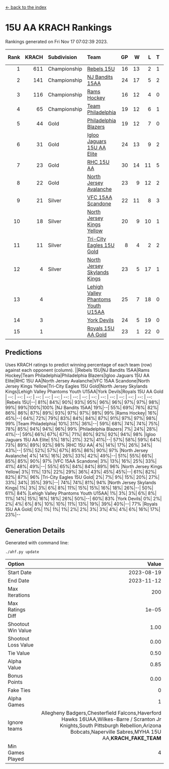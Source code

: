 [<- back to the index](readme.md)
# 15U AA KRACH Rankings
Rankings generated on Fri Nov 17 07:02:39 2023.

Rank|KRACH|Subdivision|Team|GP|W|L|T|OTW|OTL|SoS|Exp Wins|Win Diff
---:|---:|:---|:---|---:|---:|---:|---:|---:|---:|---:|---:|---:
1|611|Championship|[Rebels 15U](https://gamesheetstats.com/seasons/3659/teams/140654/schedule)|16|13|2|1|0|1|544|14.3|-0.0
2|141|Championship|[NJ Bandits 15AA](https://gamesheetstats.com/seasons/3659/teams/140648/schedule)|24|17|5|2|0|1|103|18.9|0.0
3|116|Championship|[Rams Hockey](https://gamesheetstats.com/seasons/3659/teams/140653/schedule)|16|12|4|0|2|2|297|12.9|0.0
4|65|Championship|[Team Philadelphia](https://gamesheetstats.com/seasons/3659/teams/140657/schedule)|19|12|6|1|0|0|96|13.4|0.0
5|44|Gold|[Philadelphia Blazers](https://gamesheetstats.com/seasons/3659/teams/140652/schedule)|19|12|7|0|3|0|40|12.9|0.0
6|31|Gold|[Igloo Jaguars 15U AA Elite](https://gamesheetstats.com/seasons/3659/teams/140645/schedule)|24|13|9|2|1|1|35|14.9|0.0
7|23|Gold|[RHC 15U AA](https://gamesheetstats.com/seasons/3659/teams/140655/schedule)|30|14|11|5|0|2|40|17.4|0.0
8|22|Gold|[North Jersey Avalanche](https://gamesheetstats.com/seasons/3659/teams/140649/schedule)|23|9|12|2|2|1|241|10.9|0.0
9|21|Silver|[VFC 15AA Scandone](https://gamesheetstats.com/seasons/3659/teams/140659/schedule)|22|11|8|3|0|1|245|13.4|0.0
10|18|Silver|[North Jersey Kings Yellow](https://gamesheetstats.com/seasons/3659/teams/140650/schedule)|20|9|10|1|1|0|63|10.4|0.0
11|11|Silver|[Tri-City Eagles 15U Gold](https://gamesheetstats.com/seasons/3659/teams/140658/schedule)|8|4|2|2|0|0|10|5.9|0.0
12|4|Silver|[North Jersey Skylands Kings](https://gamesheetstats.com/seasons/3659/teams/140651/schedule)|23|5|17|1|0|1|104|6.4|0.0
13|4||[Lehigh Valley Phantoms Youth U15AA](https://gamesheetstats.com/seasons/3659/teams/140646/schedule)|25|7|18|0|0|0|23|7.9|0.0
14|3||[York Devils](https://gamesheetstats.com/seasons/3659/teams/140660/schedule)|24|5|19|0|1|2|51|5.9|0.0
15|1||[Royals 15U AA Gold](https://gamesheetstats.com/seasons/3659/teams/140656/schedule)|23|1|22|0|1|0|32|1.9|0.0

## Predictions
Uses KRACH ratings to predict winning percentage of each team (row) against each opponent (column).
||Rebels 15U|NJ Bandits 15AA|Rams Hockey|Team Philadelphia|Philadelphia Blazers|Igloo Jaguars 15U AA Elite|RHC 15U AA|North Jersey Avalanche|VFC 15AA Scandone|North Jersey Kings Yellow|Tri-City Eagles 15U Gold|North Jersey Skylands Kings|Lehigh Valley Phantoms Youth U15AA|York Devils|Royals 15U AA Gold
| --: | --: | --: | --: | --: | --: | --: | --: | --: | --: | --: | --: | --: | --: | --: | --: 
|Rebels 15U|--| 81%| 84%| 90%| 93%| 95%| 96%| 96%| 97%| 97%| 98%| 99%| 99%|100%|100%
|NJ Bandits 15AA| 19%|--| 55%| 69%| 76%| 82%| 86%| 86%| 87%| 89%| 93%| 97%| 97%| 98%| 99%
|Rams Hockey| 16%| 45%|--| 64%| 72%| 79%| 83%| 84%| 84%| 87%| 91%| 97%| 97%| 98%| 99%
|Team Philadelphia| 10%| 31%| 36%|--| 59%| 68%| 74%| 74%| 75%| 78%| 85%| 94%| 94%| 96%| 99%
|Philadelphia Blazers|  7%| 24%| 28%| 41%|--| 59%| 66%| 67%| 67%| 71%| 80%| 92%| 92%| 94%| 98%
|Igloo Jaguars 15U AA Elite|  5%| 18%| 21%| 32%| 41%|--| 57%| 58%| 59%| 64%| 73%| 89%| 89%| 92%| 98%
|RHC 15U AA|  4%| 14%| 17%| 26%| 34%| 43%|--| 51%| 52%| 57%| 67%| 85%| 86%| 90%| 97%
|North Jersey Avalanche|  4%| 14%| 16%| 26%| 33%| 42%| 49%|--| 51%| 55%| 66%| 85%| 85%| 90%| 97%
|VFC 15AA Scandone|  3%| 13%| 16%| 25%| 33%| 41%| 48%| 49%|--| 55%| 65%| 84%| 84%| 89%| 96%
|North Jersey Kings Yellow|  3%| 11%| 13%| 22%| 29%| 36%| 43%| 45%| 45%|--| 61%| 82%| 82%| 87%| 96%
|Tri-City Eagles 15U Gold|  2%|  7%|  9%| 15%| 20%| 27%| 33%| 34%| 35%| 39%|--| 74%| 74%| 81%| 94%
|North Jersey Skylands Kings|  1%|  3%|  3%|  6%|  8%| 11%| 15%| 15%| 16%| 18%| 26%|--| 50%| 61%| 84%
|Lehigh Valley Phantoms Youth U15AA|  1%|  3%|  3%|  6%|  8%| 11%| 14%| 15%| 16%| 18%| 26%| 50%|--| 60%| 83%
|York Devils|  0%|  2%|  2%|  4%|  6%|  8%| 10%| 10%| 11%| 13%| 19%| 39%| 40%|--| 77%
|Royals 15U AA Gold|  0%|  1%|  1%|  1%|  2%|  2%|  3%|  3%|  4%|  4%|  6%| 16%| 17%| 23%|--

## Generation Details

Generated with command line:
```
./ahf.py update
```

| Option | Value |
| :----- | ----: |
| Start Date | 2023-08-19 |
| End Date | 2023-11-12 |
| Max Iterations | 200 |
| Max Ratings Diff | 1e-05 |
| Shootout Win Value | 1.00 |
| Shootout Loss Value | 0.00 |
| Tie Value | 0.50 |
| Alpha Value | 0.85 |
| Bonus Points | 0.00 |
| Fake Ties | 0 |
| Alpha Games | 1 |
| Ignore teams | Allegheny Badgers,Chesterfield Falcons,Haverford Hawks 16UAA,Wilkes-Barre / Scranton Jr Knights,South Pittsburgh Rebellion,Arizona Bobcats,Naperville Sabres,MYHA 15U AA,__KRACH_FAKE_TEAM__ |
| Min Games Played | 4 |

